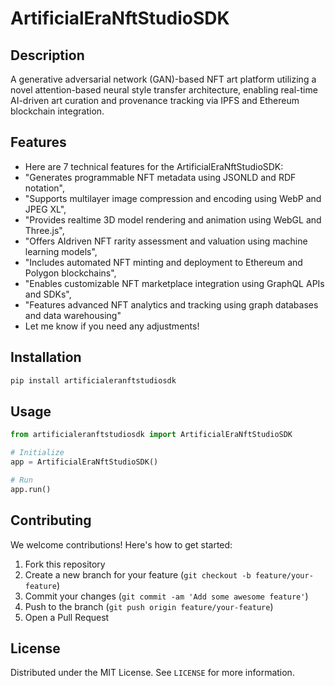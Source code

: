 # ArtificialEraNftStudioSDK

## Description

A generative adversarial network (GAN)-based NFT art platform utilizing a novel attention-based neural style transfer architecture, enabling real-time AI-driven art curation and provenance tracking via IPFS and Ethereum blockchain integration.

## Features

- Here are 7 technical features for the ArtificialEraNftStudioSDK:
- "Generates programmable NFT metadata using JSONLD and RDF notation",
- "Supports multilayer image compression and encoding using WebP and JPEG XL",
- "Provides realtime 3D model rendering and animation using WebGL and Three.js",
- "Offers AIdriven NFT rarity assessment and valuation using machine learning models",
- "Includes automated NFT minting and deployment to Ethereum and Polygon blockchains",
- "Enables customizable NFT marketplace integration using GraphQL APIs and SDKs",
- "Features advanced NFT analytics and tracking using graph databases and data warehousing"
- Let me know if you need any adjustments!
## Installation

```bash
pip install artificialeranftstudiosdk
```

## Usage

```python
from artificialeranftstudiosdk import ArtificialEraNftStudioSDK

# Initialize
app = ArtificialEraNftStudioSDK()

# Run
app.run()
```

## Contributing

We welcome contributions! Here's how to get started:

1. Fork this repository
2. Create a new branch for your feature (`git checkout -b feature/your-feature`)
3. Commit your changes (`git commit -am 'Add some awesome feature'`)
4. Push to the branch (`git push origin feature/your-feature`)
5. Open a Pull Request

## License

Distributed under the MIT License. See `LICENSE` for more information.
